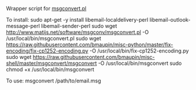 Wrapper script for [msgconvert.pl](http://www.matijs.net/software/msgconv/)

To install:
    sudo apt-get -y install libemail-localdelivery-perl libemail-outlook-message-perl libemail-sender-perl
    sudo wget http://www.matijs.net/software/msgconv/msgconvert.pl -O /usr/local/bin/msgconvert.pl
    sudo wget https://raw.githubusercontent.com/bmaupin/misc-python/master/fix-encoding/fix-cp1252-encoding.py -O /usr/local/bin/fix-cp1252-encoding.py
    sudo wget https://raw.githubusercontent.com/bmaupin/misc-shell/master/msgconvert/msgconvert -O /usr/local/bin/msgconvert
    sudo chmod +x /usr/local/bin/msgconvert
    
To use:
    msgconvert /path/to/email.msg
